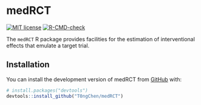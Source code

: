 
<!-- README.md is generated from README.Rmd. Please edit that file -->

# medRCT

<!-- badges: start -->

[![MIT
license](http://img.shields.io/badge/license-MIT-brightgreen.svg)](http://opensource.org/licenses/MIT)
[![R-CMD-check](https://github.com/T0ngChen/medRCT/actions/workflows/R-CMD-check.yaml/badge.svg)](https://github.com/T0ngChen/medRCT/actions/workflows/R-CMD-check.yaml)
<!-- badges: end -->

The `medRCT` R package provides facilities for the estimation of
interventional effects that emulate a target trial.

## Installation

You can install the development version of medRCT from
[GitHub](https://github.com/T0ngChen/medRCT) with:

``` r
# install.packages("devtools")
devtools::install_github("T0ngChen/medRCT")
```
